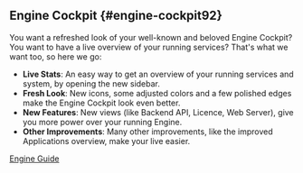 ## Engine Cockpit {#engine-cockpit92}

You want a refreshed look of your well-known and beloved Engine Cockpit? You
want to have a live overview of your running services? That's what we want too,
so here we go:

- __Live Stats__: An easy way to get an overview of your running services and
  system, by opening the new sidebar.
- __Fresh Look__: New icons, some adjusted colors and a few polished edges make
  the Engine Cockpit look even better.
- __New Features__: New views (like Backend API, Licence, Web Server), give you
  more power over your running Engine.
- __Other Improvements__: Many other improvements, like the improved
  Applications overview, make your live easier.

<div class="short-links">
	<a href="${docBaseUrl}/engine-guide/tool-reference/engine-cockpit/index.html"
		target="_blank" rel="noopener noreferrer">
		<i class="fas fa-book"></i> Engine Guide
	</a>
</div>
